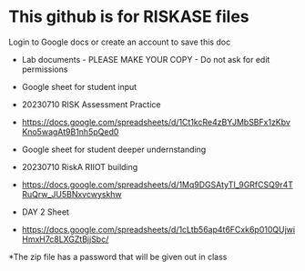 # This github is for RISKASE files
Login to Google docs or create an account to save this doc

* Lab documents - PLEASE MAKE YOUR COPY - Do not ask for edit permissions
* Google sheet for student input
* 20230710 RISK Assessment Practice 
* https://docs.google.com/spreadsheets/d/1Ct1kcRe4zBYJMbSBFx1zKbvKno5wagAt9B1nh5pQed0

* Google sheet for student deeper undernstanding
* 20230710 RiskA RIIOT building
* https://docs.google.com/spreadsheets/d/1Mq9DGSAtyTI_9GRfCSQ9r4TRuQrw_JU5BNxvcwyskhw

* DAY 2 Sheet
* https://docs.google.com/spreadsheets/d/1cLtb56ap4t6FCxk6p010QUjwiHmxH7c8LXGZtBjjSbc/


*The zip file has a password that will be given out in class

